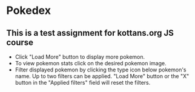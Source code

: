 # Pokedex
## This is a test assignment for kottans.org JS course

* Click "Load More" button to display more pokemon.
* To view pokemon stats click on the desired pokemon image.
* Filter displayed pokemon by clicking the type icon below pokemon's name.
  Up to two filters can be applied. "Load More" button or the "X" button in the
  "Applied filters" field will reset the filters.
